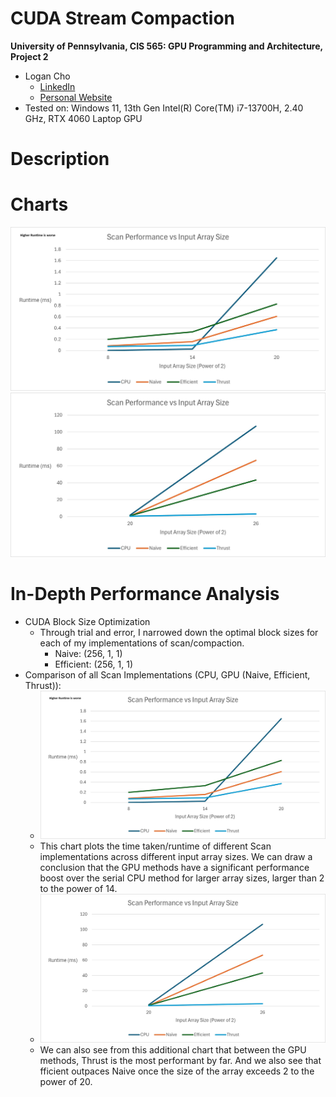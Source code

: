 CUDA Stream Compaction
======================

**University of Pennsylvania, CIS 565: GPU Programming and Architecture, Project 2**

* Logan Cho
  * [LinkedIn](https://www.linkedin.com/in/logan-cho/)
  * [Personal Website](https://www.logancho.com/)
* Tested on: Windows 11, 13th Gen Intel(R) Core(TM) i7-13700H, 2.40 GHz, RTX 4060 Laptop GPU

# Description

# Charts
![](images/Chart1.png)
![](images/Chart2.png)

# In-Depth Performance Analysis
 * CUDA Block Size Optimization
   * Through trial and error, I narrowed down the optimal block sizes for each of my implementations of scan/compaction.
     * Naive: (256, 1, 1)
     * Efficient: (256, 1, 1)
 * Comparison of all Scan Implementations (CPU, GPU (Naive, Efficient, Thrust)):
   *  ![](images/Chart1.png)
   *  This chart plots the time taken/runtime of different Scan implementations across different input array sizes. We can draw a conclusion that the GPU methods have a significant performance boost over the serial CPU method for larger array sizes, larger than 2 to the power of 14.
   *  ![](images/Chart2.png)
   *  We can also see from this additional chart that between the GPU methods, Thrust is the most performant by far. And we also see that fficient outpaces Naive once the size of the array exceeds 2 to the power of 20.
